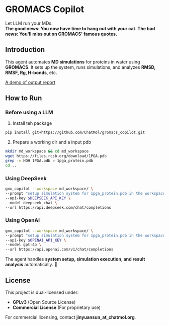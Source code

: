 # GROMACS Copilot
Let LLM run your MDs.  
**The good news: You now have time to hang out with your cat. The bad news: You'll miss out on GROMACS' famous quotes.**

## Introduction  
This agent automates **MD simulations** for proteins in water using **GROMACS**. It sets up the system, runs simulations, and analyzes **RMSD, RMSF, Rg, H-bonds**, etc.  

[A demo of output report](./assets/report.pdf)

## How to Run  

### Before using a LLM
1. Install teh package
```bash
pip install git+https://github.com/ChatMol/gromacs_copilot.git
```
2. Prepare a working dir and a input pdb
```bash
mkdir md_workspace && cd md_workspace
wget https://files.rcsb.org/download/1PGA.pdb
grep -v HOH 1PGA.pdb > 1pga_protein.pdb
cd ..
```

### Using DeepSeek  
```bash
gmx_copilot --workspace md_workspace/ \
--prompt "setup simulation system for 1pga_protein.pdb in the workspace" \
--api-key $DEEPSEEK_API_KEY \
--model deepseek-chat \
--url https://api.deepseek.com/chat/completions
```  

### Using OpenAI  
```bash
gmx_copilot --workspace md_workspace/ \
--prompt "setup simulation system for 1pga_protein.pdb in the workspace" \
--api-key $OPENAI_API_KEY \
--model gpt-4o \
--url https://api.openai.com/v1/chat/completions
```  

The agent handles **system setup, simulation execution, and result analysis** automatically. 🚀


## License
This project is dual-licensed under:
- **GPLv3** (Open Source License)
- **Commercial License** (For proprietary use)

For commercial licensing, contact **jinyuansun_at_chatmol.org**.
